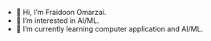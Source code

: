 - 👋 Hi, I’m Fraidoon Omarzai.
- 👀 I’m interested in AI/ML.
- 🌱 I’m currently learning computer application and AI/ML.

<!---
FraidoonOmarzai/FraidoonOmarzai is a ✨ special ✨ repository because its `README.md` (this file) appears on your GitHub profile.
You can click the Preview link to take a look at your changes.
--->
